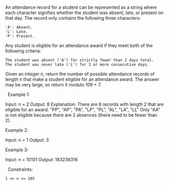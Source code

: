 An attendance record for a student can be represented as a string where each character signifies whether the student was absent, late, or present on that day. The record only contains the following three characters:


	'A': Absent.
	'L': Late.
	'P': Present.


Any student is eligible for an attendance award if they meet both of the following criteria:


	The student was absent ('A') for strictly fewer than 2 days total.
	The student was never late ('L') for 3 or more consecutive days.


Given an integer n, return the number of possible attendance records of length n that make a student eligible for an attendance award. The answer may be very large, so return it modulo 109 + 7.

 
Example 1:

Input: n = 2
Output: 8
Explanation: There are 8 records with length 2 that are eligible for an award:
"PP", "AP", "PA", "LP", "PL", "AL", "LA", "LL"
Only "AA" is not eligible because there are 2 absences (there need to be fewer than 2).


Example 2:

Input: n = 1
Output: 3


Example 3:

Input: n = 10101
Output: 183236316


 
Constraints:


	1 <= n <= 105

